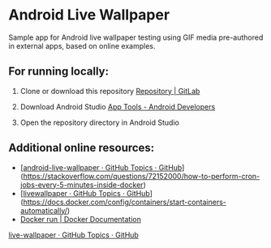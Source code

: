 # Android Live Wallpaper

Sample app for Android live wallpaper testing using GIF media pre-authored in external apps, based on online examples. 

## For running locally:

1. Clone or download this repository [Repository | GitLab](https://docs.gitlab.com/ee/user/project/repository/)

2. Download Android Studio [App Tools - Android Developers](https://developer.android.com/studio)

3. Open the repository directory in Android Studio

## Additional online resources:

- [[android-live-wallpaper · GitHub Topics · GitHub](https://github.com/topics/android-live-wallpaper)](https://stackoverflow.com/questions/72152000/how-to-perform-cron-jobs-every-5-minutes-inside-docker)
- [[livewallpaper · GitHub Topics · GitHub](https://github.com/topics/livewallpaper)](https://docs.docker.com/config/containers/start-containers-automatically/)
- [Docker run | Docker Documentation](https://docs.docker.com/engine/reference/commandline/run/)

[live-wallpaper · GitHub Topics · GitHub](https://github.com/topics/live-wallpaper)

